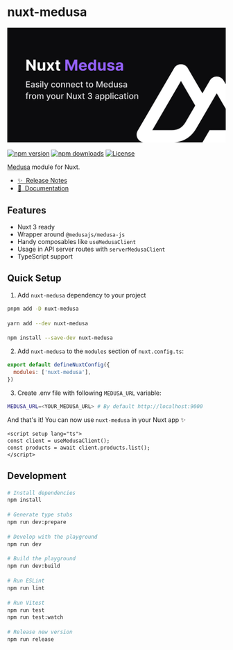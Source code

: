 # nuxt-medusa

[![nuxt-medusa](./docs/public/cover.jpeg)](https://nuxt-medusa.vercel.app)

[![npm version][npm-version-src]][npm-version-href]
[![npm downloads][npm-downloads-src]][npm-downloads-href]
[![License][license-src]][license-href]

[Medusa](https://medusajs.com) module for Nuxt.

- [✨ &nbsp;Release Notes](/CHANGELOG.md)
- [📖 &nbsp;Documentation](https://nuxt-medusa.vercel.app)

## Features

- Nuxt 3 ready
- Wrapper around `@medusajs/medusa-js`
- Handy composables like `useMedusaClient`
- Usage in API server routes with `serverMedusaClient`
- TypeScript support

## Quick Setup

1. Add `nuxt-medusa` dependency to your project

```bash
pnpm add -D nuxt-medusa

yarn add --dev nuxt-medusa

npm install --save-dev nuxt-medusa
```

2. Add `nuxt-medusa` to the `modules` section of `nuxt.config.ts`:

```js
export default defineNuxtConfig({
  modules: ['nuxt-medusa'],
})
```

3. Create .env file with following `MEDUSA_URL` variable:

```bash
MEDUSA_URL=<YOUR_MEDUSA_URL> # By default http://localhost:9000
```

And that's it! You can now use `nuxt-medusa` in your Nuxt app ✨

```vue
<script setup lang="ts">
const client = useMedusaClient();
const products = await client.products.list();
</script>
```

## Development

```bash
# Install dependencies
npm install

# Generate type stubs
npm run dev:prepare

# Develop with the playground
npm run dev

# Build the playground
npm run dev:build

# Run ESLint
npm run lint

# Run Vitest
npm run test
npm run test:watch

# Release new version
npm run release
```

<!-- Badges -->
[npm-version-src]: https://img.shields.io/npm/v/nuxt-medusa/latest.svg?style=flat&colorA=18181B&colorB=28CF8D
[npm-version-href]: https://npmjs.com/package/nuxt-medusa

[npm-downloads-src]: https://img.shields.io/npm/dm/nuxt-medusa.svg?style=flat&colorA=18181B&colorB=28CF8D
[npm-downloads-href]: https://npmjs.com/package/nuxt-medusa

[license-src]: https://img.shields.io/npm/l/nuxt-medusa.svg?style=flat&colorA=18181B&colorB=28CF8D
[license-href]: https://npmjs.com/package/nuxt-medusa
